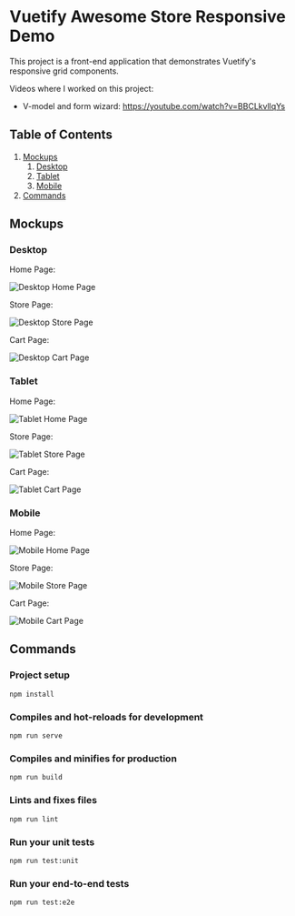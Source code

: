 # Vuetify Awesome Store Responsive Demo

This project is a front-end application that demonstrates Vuetify's responsive grid components.

Videos where I worked on this project:

- V-model and form wizard: https://youtube.com/watch?v=BBCLkvllqYs

## Table of Contents

1. [Mockups](#mockups)
    1. [Desktop](#desktop)
    1. [Tablet](#tablet)
    1. [Mobile](#mobile)
1. [Commands](#commands)

## Mockups

### Desktop

<p>Home Page:</p>
<img src="mockups/desktop_home.png" alt="Desktop Home Page">

<p>Store Page:</p>
<img src="mockups/desktop_store.png" alt="Desktop Store Page">

<p>Cart Page:</p>
<img src="mockups/desktop_cart.png" alt="Desktop Cart Page">

### Tablet

<p>Home Page:</p>
<img src="mockups/tablet_home.png" alt="Tablet Home Page">

<p>Store Page:</p>
<img src="mockups/tablet_store.png" alt="Tablet Store Page">

<p>Cart Page:</p>
<img src="mockups/tablet_cart.png" alt="Tablet Cart Page">

### Mobile

<p>Home Page:</p>
<img src="mockups/phone_home_and_menu.png" alt="Mobile Home Page">

<p>Store Page:</p>
<img src="mockups/phone_store.png" alt="Mobile Store Page">

<p>Cart Page:</p>
<img src="mockups/phone_cart.png" alt="Mobile Cart Page">

## Commands

### Project setup
```
npm install
```

### Compiles and hot-reloads for development
```
npm run serve
```

### Compiles and minifies for production
```
npm run build
```

### Lints and fixes files
```
npm run lint
```

### Run your unit tests
```
npm run test:unit
```

### Run your end-to-end tests
```
npm run test:e2e
```
